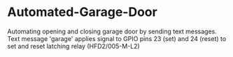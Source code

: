 # Automated-Garage-Door
Automating opening and closing garage door by sending text messages.
Text message 'garage' applies signal to GPIO pins 23 (set) and 24 (reset) to set and reset latching relay (HFD2/005-M-L2)
